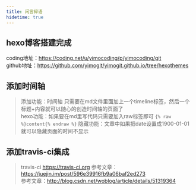 ```yaml
---
title: 闲言碎语
hidetime: true
---
```

<timeline></timeline>

## hexo博客搭建完成
coding地址：https://coding.net/u/yimocoding/p/yimocoding/git       
github地址：https://github.com/yimogit/yimogit.github.io/tree/hexothemes       

## 添加时间轴
> 添加功能：时间轴
> 只需要在md文件里面加上一个timeline标签，然后一个标题+内容就可以随心的创造时间轴的页面了   
> hexo功能：如果要在md里写代码只需要加入raw标签即可 `{% raw %}content{% endraw %}`
> 隐藏功能：文章中如果把date设置成1900-01-01就可以隐藏页面的时间不显示

## 添加travis-ci集成
> travis-ci https://travis-ci.org 
> 参考文章：https://juejin.im/post/596e39916fb9a06baf2ed273  
> 参考文章：http://blog.csdn.net/woblog/article/details/51319364 
